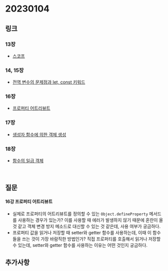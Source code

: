 # 20230104

## 링크

### 13장
- [스코프](https://github.com/boyon99/TIL/blob/main/js/2023-01-02-scope.md)


### 14, 15장
- [전역 변수의 문제점과 let, const 키워드](https://github.com/boyon99/TIL/blob/main/js/2023-01-02-let-const.md)

### 16장
- [프로퍼티 어트리뷰트](https://github.com/boyon99/TIL/blob/main/js/2023-01-02-property-attribute.md)


### 17장
- [생성자 함수에 의한 객체 생성](https://github.com/boyon99/TIL/blob/main/js/2023-01-03-object-constructor.md)

### 18장
- [함수의 일급 객체](https://github.com/boyon99/TIL/blob/main/js/2023-01-03-first-class-object.md)

<br/>

## 질문
#### 16강 프로퍼티 어트리뷰트
- 실제로 프로퍼티의 어트리뷰트를 정의할 수 있는 `Object.defineProperty` 메서드를 사용하는 경우가 있는가? 이를 사용할 때 에러가 발생하지 않기 때문에 혼란이 올 것 같고 객체 변경 방지 메소드로 대신할 수 있는 것 같은데, 사용 여부가 궁금하다.
- 프로퍼티 값을 읽거나 저장할 때 setter와 getter 함수를 사용하는데, 이때 이 함수들을 쓰는 것이 가장 바람직한 방법인가? 직접 프로퍼티를 호출해서 읽거나 저장할 수 있는데, setter와 getter 함수를 사용하는 이유는 어떤 것인지 궁금하다. 


## 추가사항
